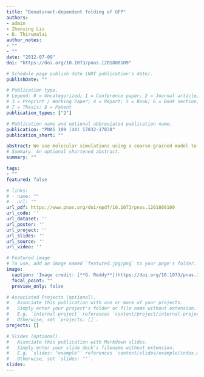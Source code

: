 ```yaml
---
title: "Denaturant-dependent folding of GFP"
authors:
- admin
- Zhenxing Liu
- D. Thirumalai
author_notes:
- ""
- ""
date: "2012-07-09"
doi: "https://doi.org/10.1073/pnas.1201808109"

# Schedule page publish date (NOT publication's date).
publishDate: ""

# Publication type.
# Legend: 0 = Uncategorized; 1 = Conference paper; 2 = Journal article;
# 3 = Preprint / Working Paper; 4 = Report; 5 = Book; 6 = Book section;
# 7 = Thesis; 8 = Patent
publication_types: ["2"]

# Publication name and optional abbreviated publication name.
publication: "PNAS 109 (44) 17832-17838"
publication_short: ""

abstract: We use molecular simulations using a coarse-grained model to map the folding landscape of Green Fluorescent Protein (GFP), which is extensively used as a marker in cell biology and biotechnology. Thermal and Guanidinium chloride (GdmCl) induced unfolding of a variant of GFP, without the chromophore, occurs in an apparent two-state manner. The calculated midpoint of the equilibrium folding in GdmCl, taken into account using the Molecular Transfer Model (MTM), is in excellent agreement with the experiments. The melting temperatures decrease linearly as the concentrations of GdmCl and urea are increased. The structural features of rarely populated equilibrium intermediates, visible only in free energy profiles projected along a few order parameters, are remarkably similar to those identified in a number of ensemble experiments in GFP with the chromophore. The excellent agreement between simulations and experiments show that the equilibrium intermediates are stabilized by the chromophore. Folding kinetics, upon temperature quench, show that GFP first collapses and populates an ensemble of compact structures. Despite the seeming simplicity of the equilibrium folding, flux to the native state flows through multiple channels and can be described by the kinetic partitioning mechanism. Detailed analysis of the folding trajectories show that both equilibrium and several kinetic intermediates, including misfolded structures, are sampled during folding. Interestingly, the intermediates characterized in the simulations coincide with those identified in single molecule pulling experiments. Our predictions, amenable to experimental tests, show that MTM is a practical way to simulate the effect of denaturants on the folding of large proteins.
# Summary. An optional shortened abstract.
summary: ""

tags:
- ""
featured: false

# links:
# - name: ""
#   url: ""
url_pdf: https://www.pnas.org/doi/epdf/10.1073/pnas.1201808109
url_code: ''
url_dataset: ''
url_poster: ''
url_project: ''
url_slides: ''
url_source: ''
url_video: ''

# Featured image
# To use, add an image named `featured.jpg/png` to your page's folder. 
image:
  caption: 'Image credit: [**G. Reddy**](https://doi.org/10.1073/pnas.1201808109)'
  focal_point: ""
  preview_only: false

# Associated Projects (optional).
#   Associate this publication with one or more of your projects.
#   Simply enter your project's folder or file name without extension.
#   E.g. `internal-project` references `content/project/internal-project/index.md`.
#   Otherwise, set `projects: []`.
projects: []

# Slides (optional).
#   Associate this publication with Markdown slides.
#   Simply enter your slide deck's filename without extension.
#   E.g. `slides: "example"` references `content/slides/example/index.md`.
#   Otherwise, set `slides: ""`.
slides:
---
```

